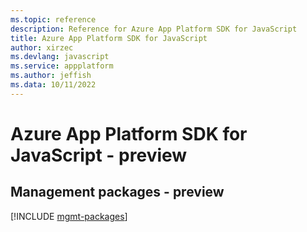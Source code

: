 ```yaml
---
ms.topic: reference
description: Reference for Azure App Platform SDK for JavaScript
title: Azure App Platform SDK for JavaScript
author: xirzec
ms.devlang: javascript
ms.service: appplatform
ms.author: jeffish
ms.data: 10/11/2022
---
```

# Azure App Platform SDK for JavaScript - preview

## Management packages - preview
[!INCLUDE [mgmt-packages](app-platform-mgmt-index.md)]